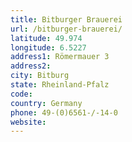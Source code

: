 ```yaml
---
title: Bitburger Brauerei
url: /bitburger-brauerei/
latitude: 49.974
longitude: 6.5227
address1: Römermauer 3
address2: 
city: Bitburg
state: Rheinland-Pfalz
code: 
country: Germany
phone: 49-(0)6561-/-14-0
website: 
---
```


